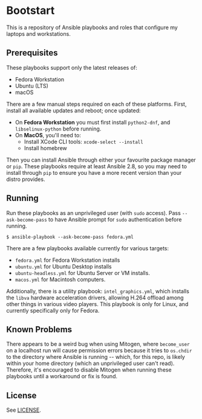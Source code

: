 # Bootstart

This is a repository of Ansible playbooks and roles that configure my laptops
and workstations.

## Prerequisites

These playbooks support only the latest releases of:

  - Fedora Workstation
  - Ubuntu (LTS)
  - macOS

There are a few manual steps required on each of these platforms. First, install
all available updates and reboot; once updated:

  - On **Fedora Workstation** you must first install `python2-dnf`, and
    `libselinux-python` before running.
  - On **MacOS**, you'll need to:
    - Install XCode CLI tools: `xcode-select --install`
    - Install homebrew

Then you can install Ansible through either your favourite package manager or
`pip`. These playbooks require at least Ansible 2.8, so you may need to install
through `pip` to ensure you have a more recent version than your distro
provides.

## Running

Run these playbooks as an unprivileged user (with `sudo` access). Pass
`--ask-become-pass` to have Ansible prompt for `sudo` authentication before
running.

```
$ ansible-playbook --ask-become-pass fedora.yml
```

There are a few playbooks available currently for various targets:

  - `fedora.yml` for Fedora Workstation installs
  - `ubuntu.yml` for Ubuntu Desktop installs
  - `ubuntu-headless.yml` for Ubuntu Server or VM installs.
  - `macos.yml` for Macintosh computers.

Additionally, there is a utility playbook: `intel_graphics.yml`, which installs
the `libva` hardware acceleration drivers, allowing H.264 offload among other
things in various video players. This playbook is only for Linux, and currently
specifically only for Fedora.

## Known Problems

There appears to be a weird bug when using Mitogen, where `become_user` on a
localhost run will cause permission errors because it tries to `os.chdir` to the
directory where Ansible is running -- which, for this repo, is likely within
your home directory (which an unprivileged user can't read). Therefore, it's
encouraged to disable Mitogen when running these playbooks until a workaround or
fix is found.

## License

See [LICENSE](./LICENSE).
